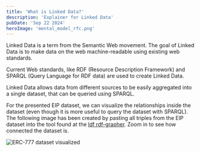 ```yaml
---
title: 'What is Linked Data?'
description: 'Explainer for Linked Data'
pubDate: 'Sep 22 2024'
heroImage: 'mental_model_rfc.png'
---
```

Linked Data is a term from the Semantic Web movement. The goal of Linked Data is to make data on the web machine-readable using existing web standards.

Current Web standards, like RDF (Resource Description Framework) and SPARQL (Query Language for RDF data) are used to create Linked Data.

Linked Data allows data from different sources to be easily aggregated into a single dataset, that can be queried using SPARQL.

For the presented EIP dataset, we can visualize the relationships inside the dataset (even though it is more useful to query the dataset with SPARQL). The following image has been created by pasting all triples from the EIP dataset into the tool found at the [ldf rdf-grapher](https://www.ldf.fi/service/rdf-grapher). Zoom in to see how connected the dataset is.

![ERC-777 dataset visualized](/src/assets/images/all-images/rdf-grapher-eip-777-new.png)
